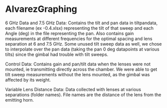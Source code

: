 # AlvarezGraphing

6 GHz Data and 7.5 GHz Data: Contains the tilt and pan data in tiltpandata, each filename (ex -0.4.xlsx) representing the tilt of that sweep and each Angle (deg) in the file representing the pan. Also contains gain measurements at different frequencies for the optimal spacing and lens separation at 6 and 7.5 GHz. Some unused tilt sweep data as well, we chose to interpolate over the pan data (taking the pan 0 deg datapoints at various tilts) since the gimbal had trouble with tilt sweeps.

Control Data: Contains gain and pan/tilt data when the lenses were not mounted, ie transmitting directly across the chamber. We were able to get tilt sweep measurements without the lens mounted, as the gimbal was affected by its weight.

Variable Lens Distance Data: Data collected with lenses at various separations (folder names). File names are the distance of the lens from the emitting horn.